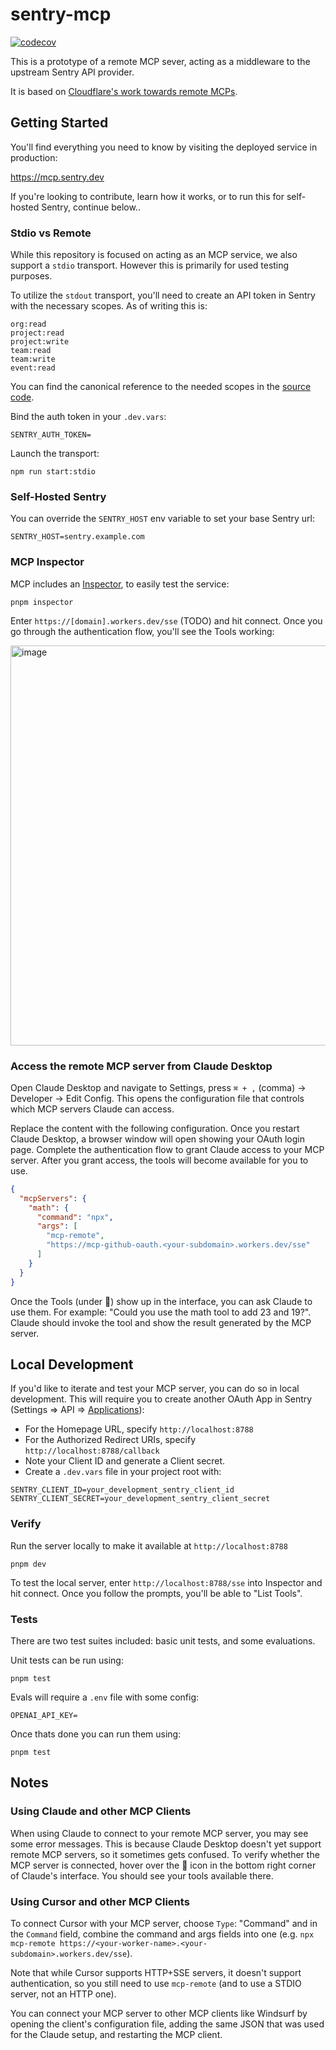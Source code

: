 # sentry-mcp

[![codecov](https://codecov.io/gh/getsentry/sentry-mcp/graph/badge.svg?token=khVKvJP5Ig)](https://codecov.io/gh/getsentry/sentry-mcp)

This is a prototype of a remote MCP sever, acting as a middleware to the upstream Sentry API provider.

It is based on [Cloudflare's work towards remote MCPs](https://blog.cloudflare.com/remote-model-context-protocol-servers-mcp/).

## Getting Started

You'll find everything you need to know by visiting the deployed service in production:

<https://mcp.sentry.dev>

If you're looking to contribute, learn how it works, or to run this for self-hosted Sentry, continue below..

### Stdio vs Remote

While this repository is focused on acting as an MCP service, we also support a `stdio` transport. However this is primarily for used testing purposes.

To utilize the `stdout` transport, you'll need to create an API token in Sentry with the necessary scopes. As of writing this is:

```
org:read
project:read
project:write
team:read
team:write
event:read
```

You can find the canonical reference to the needed scopes in the [source code](https://github.com/getsentry/sentry-mcp/blob/main/src/routes/auth.ts).

Bind the auth token in your `.dev.vars`:

```shell
SENTRY_AUTH_TOKEN=
```

Launch the transport:

```shell
npm run start:stdio
```

### Self-Hosted Sentry

You can override the `SENTRY_HOST` env variable to set your base Sentry url:

```shell
SENTRY_HOST=sentry.example.com
```

### MCP Inspector

MCP includes an [Inspector](https://modelcontextprotocol.io/docs/tools/inspector), to easily test the service:

```shell
pnpm inspector
```

Enter `https://[domain].workers.dev/sse` (TODO) and hit connect. Once you go through the authentication flow, you'll see the Tools working:

<img width="640" alt="image" src="https://github.com/user-attachments/assets/7973f392-0a9d-4712-b679-6dd23f824287" />

### Access the remote MCP server from Claude Desktop

Open Claude Desktop and navigate to Settings, press `⌘ + ,` (comma) -> Developer -> Edit Config. This opens the configuration file that controls which MCP servers Claude can access.

Replace the content with the following configuration. Once you restart Claude Desktop, a browser window will open showing your OAuth login page. Complete the authentication flow to grant Claude access to your MCP server. After you grant access, the tools will become available for you to use.

```json
{
  "mcpServers": {
    "math": {
      "command": "npx",
      "args": [
        "mcp-remote",
        "https://mcp-github-oauth.<your-subdomain>.workers.dev/sse"
      ]
    }
  }
}
```

Once the Tools (under 🔨) show up in the interface, you can ask Claude to use them. For example: "Could you use the math tool to add 23 and 19?". Claude should invoke the tool and show the result generated by the MCP server.

## Local Development

If you'd like to iterate and test your MCP server, you can do so in local development. This will require you to create another OAuth App in Sentry (Settings => API => [Applications](https://sentry.io/settings/account/api/applications/)):

- For the Homepage URL, specify `http://localhost:8788`
- For the Authorized Redirect URIs, specify `http://localhost:8788/callback`
- Note your Client ID and generate a Client secret.
- Create a `.dev.vars` file in your project root with:

```shell
SENTRY_CLIENT_ID=your_development_sentry_client_id
SENTRY_CLIENT_SECRET=your_development_sentry_client_secret
```

### Verify

Run the server locally to make it available at `http://localhost:8788`

```shell
pnpm dev
```

To test the local server, enter `http://localhost:8788/sse` into Inspector and hit connect. Once you follow the prompts, you'll be able to "List Tools".

### Tests

There are two test suites included: basic unit tests, and some evaluations.

Unit tests can be run using:

```shell
pnpm test
```

Evals will require a `.env` file with some config:

```shell
OPENAI_API_KEY=
```

Once thats done you can run them using:

```shell
pnpm test
```

## Notes

### Using Claude and other MCP Clients

When using Claude to connect to your remote MCP server, you may see some error messages. This is because Claude Desktop doesn't yet support remote MCP servers, so it sometimes gets confused. To verify whether the MCP server is connected, hover over the 🔨 icon in the bottom right corner of Claude's interface. You should see your tools available there.

### Using Cursor and other MCP Clients

To connect Cursor with your MCP server, choose `Type`: "Command" and in the `Command` field, combine the command and args fields into one (e.g. `npx mcp-remote https://<your-worker-name>.<your-subdomain>.workers.dev/sse`).

Note that while Cursor supports HTTP+SSE servers, it doesn't support authentication, so you still need to use `mcp-remote` (and to use a STDIO server, not an HTTP one).

You can connect your MCP server to other MCP clients like Windsurf by opening the client's configuration file, adding the same JSON that was used for the Claude setup, and restarting the MCP client.
